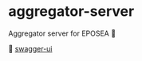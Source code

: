 # aggregator-server
Aggregator server for EPOSEA 🎠

🐸 [swagger-ui](http://liv.rs/aggregator/swagger-ui?contextPath=/aggregator)

